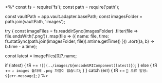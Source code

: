<%*
const fs = require('fs');
const path = require('path');

const vaultPath = app.vault.adapter.basePath;
const imagesFolder = path.join(vaultPath, 'images');

try {
  const imageFiles = fs.readdirSync(imagesFolder)
    .filter(file => file.endsWith('.png'))
    .map(file => ({
      name: file,
      time: fs.statSync(path.join(imagesFolder, file)).mtime.getTime()
    }))
    .sort((a, b) => b.time - a.time);

  const latest = imageFiles[0]?.name;

  if (latest) {
    tR += `![](../images/${encodeURIComponent(latest)})`;
  } else {
    tR += `⚠️ images 폴더에 .png 파일이 없습니다`;
  }
} catch (err) {
  tR += `🚫 오류 발생: ${err.message}`;
}
%>
